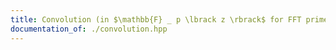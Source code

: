 ```yaml
---
title: Convolution (in $\mathbb{F} _ p \lbrack z \rbrack$ for FFT prime $p$)
documentation_of: ./convolution.hpp
---
```

